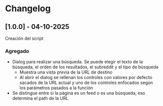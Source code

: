 # Changelog

## [1.0.0] - 04-10-2025

Creación del script

### Agregado

- Dialog para realizar una búsqueda. Se puede elegir el texto de la búsqueda, el orden de los
  resultados, el subreddit y el tipo de búsqueda
  - Muestra una vista previa de la URL de destino
  - Al abrir el dialog se rellenan los controles con valores por defecto sacados de la URL actual y
  uno de los controles enfocados según los parámetros pasados a la función
- Se distingue entre si la página es un feed o es una búsqueda, eso determina el path de la URL